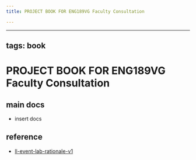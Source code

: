 ```yaml
---
title: PROJECT BOOK FOR ENG189VG Faculty Consultation

---
```



---
tags: book
---

PROJECT BOOK FOR ENG189VG Faculty Consultation
===

main docs
---

- insert docs

reference
---

- [ll-event-lab-rationale-v1](/AunryFEcRm6SG8qAbHAyIw)

